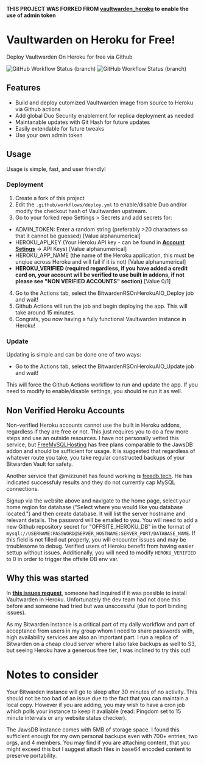 **THIS PROJECT WAS FORKED FROM [vaultwarden_heroku](https://github.com/davidjameshowell/vaultwarden_heroku) to enable the use of admin token**

# Vaultwarden on Heroku for Free!
Deploy Vaultwarden On Heroku for free via Github

![GitHub Workflow Status (branch)](https://img.shields.io/github/workflow/status/somnathrakshit/vaultwarden_heroku/VaultwardenOnHeroku_Deploy/main?label=Deploy%20Vaultwarden&style=for-the-badge)
![GitHub Workflow Status (branch)](https://img.shields.io/github/workflow/status/somnathrakshit/vaultwarden_heroku/VaultwardenOnHeroku_Update/main?label=Update%20Vaultwarden&style=for-the-badge)

## Features
* Build and deploy cutomized Vaultwarden image from source to Heroku via Github actions
* Add global Duo Security enablement for replica deployment as needed
* Maintanable updates with Git Hash for future updates
* Easily extendable for future tweaks
* Use your own admin token

## Usage

Usage is simple, fast, and user friendly!

### Deployment

1. Create a fork of this project
2. Edit the `.github/workflows/deploy.yml` to enable/disable Duo and/or modify the checkout hash of Vaultwarden upstream.
3. Go to your forked repo Settings > Secrets and add secrets for:
  * ADMIN_TOKEN: Enter a random string (preferably >20 characters so that it cannot be guessed) [Value alphanumerical]
  * HEROKU_API_KEY (Your Heroku API key - can be found in **[Account Setings](https://dashboard.heroku.com/account)** -> API Keys) [Value alphanumerical]
  * HEROKU_APP_NAME (the name of the Heroku application, this must be unqiue across Heroku and will fail if it is not) [Value alphanumerical]
  * **HEROKU_VERIFIED (required regardless, if you have added a credit card on, your account will be verified to use built in addons, if not please see "NON VERIFIED ACCOUNTS" section)** [Value 0/1]
4. Go to the Actions tab, select the BitwardenRSOnHerokuAIO_Deploy job and wait!
5. Github Actions will run the job and begin deploying the app. This will take around 15 minutes.
6. Congrats, you now having a fully functional Vaultwarden instance in Heroku!
 
 ### Update
 
 Updating is simple and can be done one of two ways:
 * Go to the Actions tab, select the BitwardenRSOnHerokuAIO_Update job and wait!
 
This will force the Github Actions workflow to run and update the app. If you need to modify to enable/disable settings, you should re run it as well.

## Non Verified Heroku Accounts
Non-verified Heroku accounts cannot use the built in Heroku addons, regardless if they are free or not. This just requires you to do a few more steps and use an outside resources. I have not personally vetted this service, but [FreeMySQLHosting](https://www.freemysqlhosting.net/) has free plans comparable to the JawsDB addon and should be sufficient for usage. It is suggested that regardless of whatever route you take, you take regular constructed backups of your Bitwarden Vault for safety. 

Another service that @mizzunet has found working is [freedb.tech](https://freedb.tech). He has indicated successfuly results and they do not currently cap MySQL connections.

Signup via the website above and navigate to the home page, select your home region for database ("Select where you would like you database located.") and then create database. It will list the server hostname and relevant details. The password will be emailed to you. You will need to add a new Github repository secret for "OFFSITE_HEROKU_DB" in the format of `mysql://USERNAME:PASSWORD@SERVER_HOSTNAME:SERVER_PORT/DATABASE_NAME`. If this field is not filled out properly, you will encounter issues and may be troublesome to debug. Verified users of Heroku benefit from having easier settup without issues. Additionally, you will need to modify `HEROKU_VERIFIED` to 0 in order to trigger the offsite DB env var.

## Why this was started
In **[this issues request](https://github.com/dani-garcia/Vaultwarden/issues/954)**, someone had inquired if it was possible to install Vaultwarden in Heroku. Unfortunately the dev team had not done this before and someone had tried but was unsccessful (due to port binding issues).

As my Bitwarden instance is a critical part of my daily workflow and part of acceptance from users in my group whom I need to share passwords with, high availability services are also an important part. I run a replica of Bitwarden on a cheap cloud server where I also take backups as well to S3, but seeing Heroku have a generous free tier, I was inclined to try this out!

# Notes to consider

Your Bitwarden instance will go to sleep after 30 minutes of no activity. This should not be too bad of an issue due to the fact that you can maintain a local copy. However if you are adding, you may wish to have a cron job which polls your instance to keep it avaliable (read: Pingdom set to 15 minute intervals or any website status checker).

The JawsDB instance comes with 5MB of storage space. I found this sufficient enough for my own personal backups even with 700+ entries, two orgs, and 4 members. You may find if you are attaching content, that you might exceed this but I suggest attach files in base64 encoded content to preserve portability.
